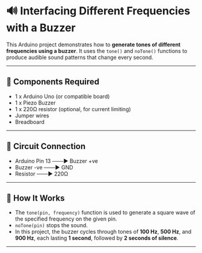 # 🔊 Interfacing Different Frequencies with a Buzzer

This Arduino project demonstrates how to **generate tones of different frequencies using a buzzer**. It uses the `tone()` and `noTone()` functions to produce audible sound patterns that change every second.

---

## 🔧 Components Required

- 1 x Arduino Uno (or compatible board)  
- 1 x Piezo Buzzer  
- 1 x 220Ω resistor (optional, for current limiting)  
- Jumper wires  
- Breadboard  

---

## 🔌 Circuit Connection

- Arduino Pin 13 ───► Buzzer +ve
- Buzzer -ve ───► GND
- Resistor ───► 220Ω 

---

## 🧠 How It Works

- The `tone(pin, frequency)` function is used to generate a square wave of the specified frequency on the given pin.
- `noTone(pin)` stops the sound.
- In this project, the buzzer cycles through tones of **100 Hz**, **500 Hz**, and **900 Hz**, each lasting **1 second**, followed by **2 seconds of silence**.

---
